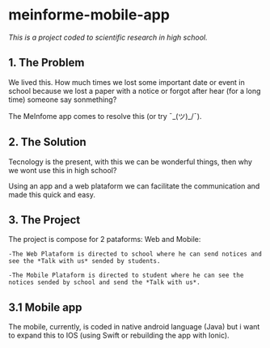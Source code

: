 # meinforme-mobile-app

*This is a project coded to scientific research in high school.*

## 1. The Problem
We lived this. How much times we lost some important date or event in school because we lost a paper with a notice or forgot after hear (for a long time) someone say sonmething?

The MeInfome app comes to resolve this (or try ¯\_(ツ)_/¯).

## 2. The Solution
Tecnology is the present, with this we can be wonderful things, then why we wont use this in high school?

Using an app and a web plataform we can facilitate the communication and made this quick and easy.

## 3. The Project
The project is compose for 2 pataforms: Web and Mobile:

    -The Web Plataform is directed to school where he can send notices and see the *Talk with us* sended by students.

    -The Mobile Plataform is directed to student where he can see the notices sended by school and send the *Talk with us*.

## 3.1 Mobile app
The mobile, currently, is coded in native android language (Java) but i want to expand this to IOS (using Swift or rebuilding the app with Ionic).